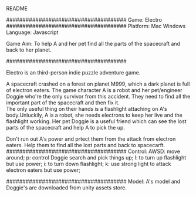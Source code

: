 README

#####################################
Game: Electro
#####################################
Platform: Mac Windows
Language: Javascript

Game Aim: To help A and her pet find all the parts of the spacecraft and back to her planet.

#####################################

Electro is an third-person indie puzzle adventure game.

A spacecraft crashed on a forest on planet M999, which a dark planet is full of electron eaters.
The game character A is a robot and her pet/engineer Doggie who're the only survivor from this accident.
They need to find all the important part of the spacecraft and then fix it.  
The only useful thing on their hands is a flashlight attaching on A's body.Unluckily, A is a robot, 
she needs electrons to keep her live and the flashlight working.
Her pet Doggie is a useful friend which can see the lost parts of the spacecraft and help A to pick the up.


Don't run out A's power and prtect them from the attack from electron eaters.
Help them to find all the lost parts and back to spacecarft.
#####################################
Control:
AWSD: move around;
p: control Doggie search and pick things up;
l: to turn up flashlight but use power;
i: to turn down flashlight;
k: use strong light to attack electron eaters but use power;

#####################################
Model:
A's model and Doggie's are downloaded from unity assets store.




